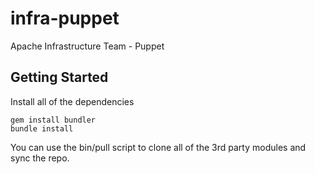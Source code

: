 infra-puppet
============

Apache Infrastructure Team - Puppet


## Getting Started
Install all of the dependencies

    gem install bundler
    bundle install

You can use the bin/pull script to clone all of the 3rd party modules and sync the repo.




